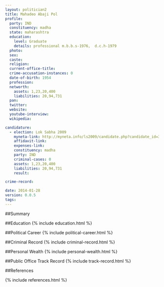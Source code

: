 ```yaml
---
layout: politician2
title: Mahadeo Abaji Pol
profile: 
  party: IND
  constituency: madha
  state: maharashtra
  education: 
    level: Graduate
    details: professional m.b.b.s-1976,  d.c.h-1979
  photo: 
  sex: 
  caste: 
  religion: 
  current-office-title: 
  crime-accusation-instances: 0
  date-of-birth: 1954
  profession: 
  networth: 
    assets: 1,23,20,400
    liabilities: 20,94,731
  pan: 
  twitter: 
  website: 
  youtube-interview: 
  wikipedia: 

candidature: 
  - election: Lok Sabha 2009
    myneta-link: http://myneta.info/ls2009/candidate.php?candidate_id=3760
    affidavit-link: 
    expenses-link: 
    constituency: madha 
    party: IND
    criminal-cases: 0
    assets: 1,23,20,400
    liabilities: 20,94,731
    result:  

crime-record: 

date: 2014-01-28
version: 0.0.5
tags: 
---
```

##Summary


##Education
{% include education.html %}


##Political Career
{% include political-career.html %}


##Criminal Record
{% include criminal-record.html %}


##Personal Wealth
{% include personal-wealth.html %}


##Public Office Track Record
{% include track-record.html %}


##References


{% include references.html %}